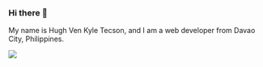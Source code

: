### Hi there 👋

My name is Hugh Ven Kyle Tecson, and I am a web developer from Davao City, Philippines.

![](https://komarev.com/ghpvc/?username=Endenxu&color=blueviolet&style=plastic&abbreviated=true)

<!--
**Endenxu/Endenxu** is a ✨ _special_ ✨ repository because its `README.md` (this file) appears on your GitHub profile.

Here are some ideas to get you started:

- 🔭 I’m currently working on ...
- 🌱 I’m currently learning ...
- 👯 I’m looking to collaborate on ...
- 🤔 I’m looking for help with ...
- 💬 Ask me about ...
- 📫 How to reach me: ...
- 😄 Pronouns: ...
- ⚡ Fun fact: ...
-->
